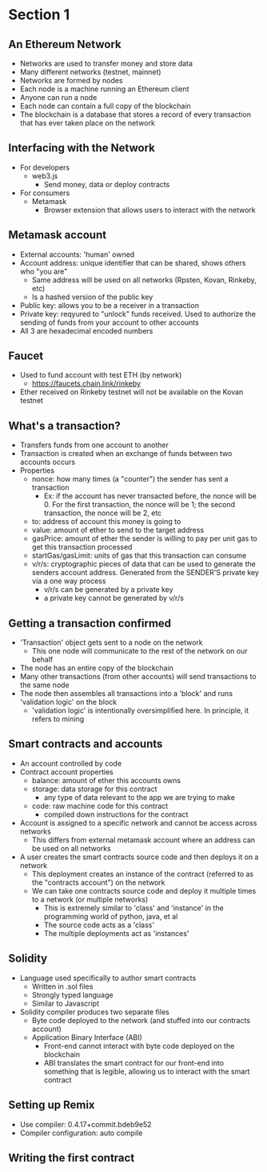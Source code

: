# Section 1

## An Ethereum Network
* Networks are used to transfer money and store data
* Many different networks (testnet, mainnet)
* Networks are formed by nodes
* Each node is a machine running an Ethereum client
* Anyone can run a node
* Each node can contain a full copy of the blockchain
* The blockchain is a database that stores a record of every transaction that has ever taken place on the network

## Interfacing with the Network
* For developers
    * web3.js
        * Send money, data or deploy contracts
* For consumers
    * Metamask
        * Browser extension that allows users to interact with the network

## Metamask account
* External accounts: 'human' owned
* Account address: unique identifier that can be shared, shows others who "you are"
    * Same address will be used on all networks (Rpsten, Kovan, Rinkeby, etc)
    * Is a hashed version of the public key
* Public key: allows you to be a receiver in a transaction
* Private key: reqyured to "unlock" funds received. Used to authorize the sending of funds from your account to other accounts
* All 3 are hexadecimal encoded numbers

## Faucet
* Used to fund account with test ETH (by network)
    * https://faucets.chain.link/rinkeby
* Ether received on Rinkeby testnet will not be available on the Kovan testnet

## What's a transaction?
* Transfers funds from one account to another
* Transaction is created when an exchange of funds between two accounts occurs
* Properties
    * nonce: how many times (a "counter") the sender has sent a transaction
        * Ex: if the account has never transacted before, the nonce will be 0. For the first transaction, the nonce will be 1; the second transaction, the nonce will be 2, etc
    * to: address of account this money is going to
    * value: amount of ether to send to the target address
    * gasPrice: amount of ether the sender is willing to pay per unit gas to get this transaction processed
    * startGas/gasLimit: units of gas that this transaction can consume
    * v/r/s: cryptographic pieces of data that can be used to generate the senders account address. Generated from the SENDER'S private key via a one way process
        * v/r/s can be generated by a private key
        * a private key cannot be generated by v/r/s
    
## Getting a transaction confirmed
* 'Transaction' object gets sent to a node on the network
    * This one node will communicate to the rest of the network on our behalf
* The node has an entire copy of the blockchain
* Many other transactions (from other accounts) will send transactions to the same node
* The node then assembles all transactions into a 'block' and runs 'validation logic' on the block
    * 'validation logic' is intentionally oversimplified here. In principle, it refers to mining

## Smart contracts and accounts
* An account controlled by code
* Contract account properties
    * balance: amount of ether this accounts owns
    * storage: data storage for this contract
        * any type of data relevant to the app we are trying to make
    * code: raw machine code for this contract
        * compiled down instructions for the contract
* Account is assigned to a specific network and cannot be access across networks
    * This differs from external metamask account where an address can be used on all networks
* A user creates the smart contracts source code and then deploys it on a network
    * This deployment creates an instance of the contract (referred to as the "contracts account") on the network
    * We can take one contracts source code and deploy it multiple times to a network (or multiple networks)
        * This is extremely similar to 'class' and 'instance' in the programming world of python, java, et al
        * The source code acts as a 'class'
        * The multiple deployments act as 'instances'

## Solidity
* Language used specifically to author smart contracts
    * Written in .sol files
    * Strongly typed language
    * Similar to Javascript
* Solidity compiler produces two separate files
    * Byte code deployed to the network (and stuffed into our contracts account)
    * Application Binary Interface (ABI)
        * Front-end cannot interact with byte code deployed on the blockchain
        * ABI translates the smart contract for our front-end into something that is legible, allowing us to interact with the smart contract

## Setting up Remix
* Use compiler: 0.4.17+commit.bdeb9e52
* Compiler configuration: auto compile

## Writing the first contract



